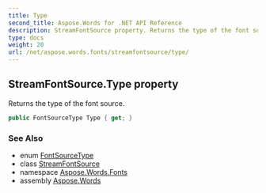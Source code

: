 ```yaml
---
title: Type
second_title: Aspose.Words for .NET API Reference
description: StreamFontSource property. Returns the type of the font source in C#.
type: docs
weight: 20
url: /net/aspose.words.fonts/streamfontsource/type/
---
```

## StreamFontSource.Type property

Returns the type of the font source.

```csharp
public FontSourceType Type { get; }
```

### See Also

* enum [FontSourceType](../../fontsourcetype/)
* class [StreamFontSource](../)
* namespace [Aspose.Words.Fonts](../../streamfontsource/)
* assembly [Aspose.Words](../../../)
